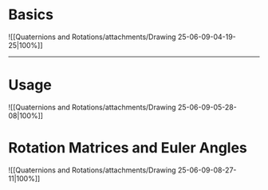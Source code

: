 # Basics
![[Quaternions and Rotations/attachments/Drawing 25-06-09-04-19-25|100%]]

---
# Usage
![[Quaternions and Rotations/attachments/Drawing 25-06-09-05-28-08|100%]]

# Rotation Matrices and Euler Angles 
![[Quaternions and Rotations/attachments/Drawing 25-06-09-08-27-11|100%]]
